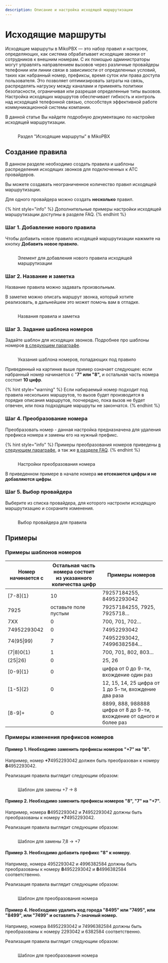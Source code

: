 ```yaml
---
description: Описание и настройка исходящей маршрутизации
---
```


# Исходящие маршруты

Исходящие маршруты в MikoPBX — это набор правил и настроек, определяющих, как система обрабатывает исходящие звонки от сотрудников к внешним номерам. С их помощью администраторы могут управлять направлением вызовов через различные провайдеры телефонии или линии связи в зависимости от определенных условий, таких как набранный номер, префиксы, время суток или права доступа пользователя. Это позволяет оптимизировать затраты на связь, распределять нагрузку между каналами и применять политики безопасности, ограничивая или разрешая определенные типы вызовов. Настройка исходящих маршрутов обеспечивает гибкость и контроль над исходящей телефонной связью, способствуя эффективной работе коммуникационной системы компании.

В данной статье Вы найдете подробную документацию по настройке исходящей маршрутизации.

<figure><img src="../../.gitbook/assets/ish_marsh_0.png" alt=""><figcaption><p>Раздел "Исходящие маршруты" в MikoPBX</p></figcaption></figure>

## Создание правила

В данном разделе необходимо создать правила и шаблоны распределения исходящих звонков для подключенных к АТС провайдеров.

Вы можете создавать неограниченное количество правил исходящей маршрутизации.

Для одного провайдера можно создать **несколько** правил.

{% hint style="info" %}
Дополнительные примеры настройки исходящей маршрутизации доступны в разделе FAQ.
{% endhint %}

### Шаг 1. Добавление нового правила

Чтобы добавить новое правило исходящей маршрутизации нажмите на кнопку **Добавить новое правило.**

<figure><img src="../../.gitbook/assets/ish_marsh_1.png" alt=""><figcaption><p>Элемент для добавления нового правила исходящей маршрутизации </p></figcaption></figure>

### Шаг 2. Название и заметка

Название правила можно задавать произвольным.&#x20;

В заметке можно описать маршрут звонка, который хотите реализовать, в дальнейшем это может помочь вам в отладке.

<figure><img src="../../.gitbook/assets/ish_marsh_2.png" alt=""><figcaption><p>Названия правила и заметка</p></figcaption></figure>

### Шаг 3. Задание шаблона номеров

Задайте шаблон для исходящих звонков. Подробнее про шаблоны номеров [в следующем параграфе](outbound-routing.md#primery-shablonov-nomerov).

<figure><img src="../../.gitbook/assets/ish_marsh_3.png" alt=""><figcaption><p>Указания шаблона номеров, попадающих под правило</p></figcaption></figure>

Приведенный на картинке выше пример означает следующее: если  набранный номер начинается с "**7" или "8",** и остальная часть номера состоит **10 цифр**.

{% hint style="warning" %}
Если набираемый номер подходит под правила нескольких маршрутов, то вызов будет производится в порядке описания маршрутов, поочередно, пока вызов не будет отвечен, или пока подходящие маршруты не закончатся.
{% endhint %}

### Шаг 4. Преобразование номера

Преобразовать номер - данная настройка предназначена для удаления префикса номера и замены его на нужный префикс.&#x20;

{% hint style="info" %}
Примеры преобразования номеров приведены [в следующем параграфе](outbound-routing.md#primery-izmeneniya-prefiksov-nomerov), а так же [в разделе FAQ](../../faq/outbound-routing/number-templates/).
{% endhint %}

<figure><img src="../../.gitbook/assets/ish_marsh_9.png" alt=""><figcaption><p>Настройки преобразования номера</p></figcaption></figure>

В приведенном примере в начале номера **не отсекаются цифры и не добавляются цифры**.

### Шаг 5. Выбор провайдера

Выберите из списка провайдера, для которого настроили исходящую маршрутизацию и сохраните изменения.

<figure><img src="../../.gitbook/assets/ish_marsh_8.png" alt=""><figcaption><p>Выбор провайдера для правила</p></figcaption></figure>

## Примеры&#x20;

### Примеры шаблонов номеров

| Номер начинается с | Остальная часть номера состоит из указанного количества цифр | Примеры номеров                                                       |
| ------------------ | ------------------------------------------------------------ | --------------------------------------------------------------------- |
| \[7-8]{1}          | 10                                                           | 79257184255, 84952293042                                              |
| 7925               | оставьте поле пустым                                         | 79257184255, 7925, 7925718…                                           |
| 7ХХ                | 0                                                            | 700, 701, 702…                                                        |
| 74952293042        | 0                                                            | 74952293042                                                           |
| 74(95\|99)         | 7                                                            | 74952293042, 74996382584…                                             |
| (7\|8)0{1}         | 1                                                            | 700, 701, 802, 803…                                                   |
| (25\|26)           | 0                                                            | 25, 26                                                                |
| \[0-9]{1}          | 0                                                            | цифра от 0 до 9-ти, вхождение один раз                                |
| \[1-5]{2}          | 0                                                            | 12, 15, 14, 25 цифра от 1 до 5-ти, вхождение два раза                 |
| \[8-9]+            | 0                                                            | 8899, 888, 988888 цифра от 8 до 9-ти, вхождение от одного и более раз |

### Примеры изменения префиксов номеров

#### Пример 1. Необходимо **заменить** префиксы номеров "**+7"** на "**8"**.&#x20;

Например, номер **+7**4952293042 должен быть преобразован к номеру **8**4952293042.

Реализация правила выглядит следующим образом:

<figure><img src="../../.gitbook/assets/ish_marsh_4.png" alt=""><figcaption><p>Шаблон для замены +7 -> 8</p></figcaption></figure>

#### Пример 2. Необходимо **заменить** префиксы номеров "**8", "7"** на "**+7"**.&#x20;

Например, номера **8**4952293042 и **7**4952293042 должны быть преобразованы к номеру **+7**4952293042.&#x20;

Реализация правила выглядит следующим образом:

<figure><img src="../../.gitbook/assets/ish_marsh_5.png" alt=""><figcaption><p>Шаблон для замены 7,8 -> +7</p></figcaption></figure>

#### Пример 3. Необходимо **добавить** префикс "8" к номеру.

Например, номера 4952293042 и 4996382584 должны быть преобразованы к номеру **8**4952293042 и **8**4996382584 соответственно.&#x20;

Реализация правила выглядит следующим образом:

<figure><img src="../../.gitbook/assets/ish_marsh_6.png" alt=""><figcaption><p>Шаблон для преобразования номера</p></figcaption></figure>

#### Пример 4. Необходимо **удалить** код города "8495" или "7495", или "8499", или "7499" и оставлять 7-значный номер.&#x20;

Например, номера 84952293042 и 74996382584 должны быть преобразованы к номеру 2293042 и 6382584 соответственно.

Реализация правила выглядит следующим образом:

<figure><img src="../../.gitbook/assets/ish_marsh_7.png" alt=""><figcaption><p>Шаблон для преобразования номера</p></figcaption></figure>
